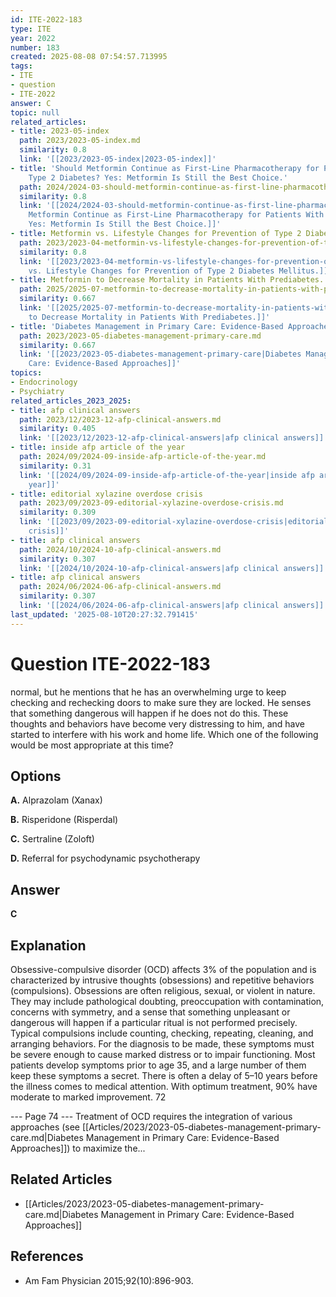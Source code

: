 ```yaml
---
id: ITE-2022-183
type: ITE
year: 2022
number: 183
created: 2025-08-08 07:54:57.713995
tags:
- ITE
- question
- ITE-2022
answer: C
topic: null
related_articles:
- title: 2023-05-index
  path: 2023/2023-05-index.md
  similarity: 0.8
  link: '[[2023/2023-05-index|2023-05-index]]'
- title: 'Should Metformin Continue as First-Line Pharmacotherapy for Patients With
    Type 2 Diabetes? Yes: Metformin Is Still the Best Choice.'
  path: 2024/2024-03-should-metformin-continue-as-first-line-pharmacotherapy-for.md
  similarity: 0.8
  link: '[[2024/2024-03-should-metformin-continue-as-first-line-pharmacotherapy-for|Should
    Metformin Continue as First-Line Pharmacotherapy for Patients With Type 2 Diabetes?
    Yes: Metformin Is Still the Best Choice.]]'
- title: Metformin vs. Lifestyle Changes for Prevention of Type 2 Diabetes Mellitus.
  path: 2023/2023-04-metformin-vs-lifestyle-changes-for-prevention-of-type-2-diab.md
  similarity: 0.8
  link: '[[2023/2023-04-metformin-vs-lifestyle-changes-for-prevention-of-type-2-diab|Metformin
    vs. Lifestyle Changes for Prevention of Type 2 Diabetes Mellitus.]]'
- title: Metformin to Decrease Mortality in Patients With Prediabetes.
  path: 2025/2025-07-metformin-to-decrease-mortality-in-patients-with-prediabetes.md
  similarity: 0.667
  link: '[[2025/2025-07-metformin-to-decrease-mortality-in-patients-with-prediabetes|Metformin
    to Decrease Mortality in Patients With Prediabetes.]]'
- title: 'Diabetes Management in Primary Care: Evidence-Based Approaches'
  path: 2023/2023-05-diabetes-management-primary-care.md
  similarity: 0.667
  link: '[[2023/2023-05-diabetes-management-primary-care|Diabetes Management in Primary
    Care: Evidence-Based Approaches]]'
topics:
- Endocrinology
- Psychiatry
related_articles_2023_2025:
- title: afp clinical answers
  path: 2023/12/2023-12-afp-clinical-answers.md
  similarity: 0.405
  link: '[[2023/12/2023-12-afp-clinical-answers|afp clinical answers]]'
- title: inside afp article of the year
  path: 2024/09/2024-09-inside-afp-article-of-the-year.md
  similarity: 0.31
  link: '[[2024/09/2024-09-inside-afp-article-of-the-year|inside afp article of the
    year]]'
- title: editorial xylazine overdose crisis
  path: 2023/09/2023-09-editorial-xylazine-overdose-crisis.md
  similarity: 0.309
  link: '[[2023/09/2023-09-editorial-xylazine-overdose-crisis|editorial xylazine overdose
    crisis]]'
- title: afp clinical answers
  path: 2024/10/2024-10-afp-clinical-answers.md
  similarity: 0.307
  link: '[[2024/10/2024-10-afp-clinical-answers|afp clinical answers]]'
- title: afp clinical answers
  path: 2024/06/2024-06-afp-clinical-answers.md
  similarity: 0.307
  link: '[[2024/06/2024-06-afp-clinical-answers|afp clinical answers]]'
last_updated: '2025-08-10T20:27:32.791415'
---
```


# Question ITE-2022-183

normal, but he mentions that he has an overwhelming urge to keep checking and rechecking doors to make sure they are locked. He senses that something dangerous will happen if he does not do this. These thoughts and behaviors have become very distressing to him, and have started to interfere with his work and home life. Which one of the following would be most appropriate at this time?

## Options

**A.** Alprazolam (Xanax)

**B.** Risperidone (Risperdal)

**C.** Sertraline (Zoloft)

**D.** Referral for psychodynamic psychotherapy

## Answer

**C**

## Explanation

Obsessive-compulsive disorder (OCD) affects 3% of the population and is characterized by intrusive
thoughts (obsessions) and repetitive behaviors (compulsions). Obsessions are often religious, sexual, or
violent in nature. They may include pathological doubting, preoccupation with contamination, concerns
with symmetry, and a sense that something unpleasant or dangerous will happen if a particular ritual is not
performed precisely. Typical compulsions include counting, checking, repeating, cleaning, and arranging
behaviors. For the diagnosis to be made, these symptoms must be severe enough to cause marked distress
or to impair functioning.
Most patients develop symptoms prior to age 35, and a large number of them keep these symptoms a
secret. There is often a delay of 5–10 years before the illness comes to medical attention. With optimum
treatment, 90% have moderate to marked improvement.
72

--- Page 74 ---
Treatment of OCD requires the integration of various approaches (see [[Articles/2023/2023-05-diabetes-management-primary-care.md|Diabetes Management in Primary Care: Evidence-Based Approaches]]) to maximize the...



## Related Articles

- [[Articles/2023/2023-05-diabetes-management-primary-care.md|Diabetes Management in Primary Care: Evidence-Based Approaches]]

## References

- Am Fam Physician
2015;92(10):896-903.
